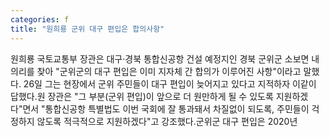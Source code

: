 ```yaml
---
categories: f
title: "원희룡 군위 대구 편입은 합의사항"
---
```

원희룡 국토교통부 장관은 대구·경북 통합신공항 건설 예정지인 경북 군위군 소보면 내의리를 찾아 "군위군의 대구 편입은 이미 지자체 간 합의가 이루어진 사항"이라고 말했다.																26일 그는 현장에서 군위 주민들이 대구 편입이 늦어지고 있다고 지적하자 이같이 답했다.원 장관은 "그 부분(군위 편입)이 앞으로 더 원만하게 될 수 있도록 지원하겠다"면서 "통합신공항 특별법도 이번 국회에 잘 통과돼서 차질없이 되도록, 주민들이 걱정하지 않도록 적극적으로 지원하겠다"고 강조했다.군위군 대구 편입은 2020년